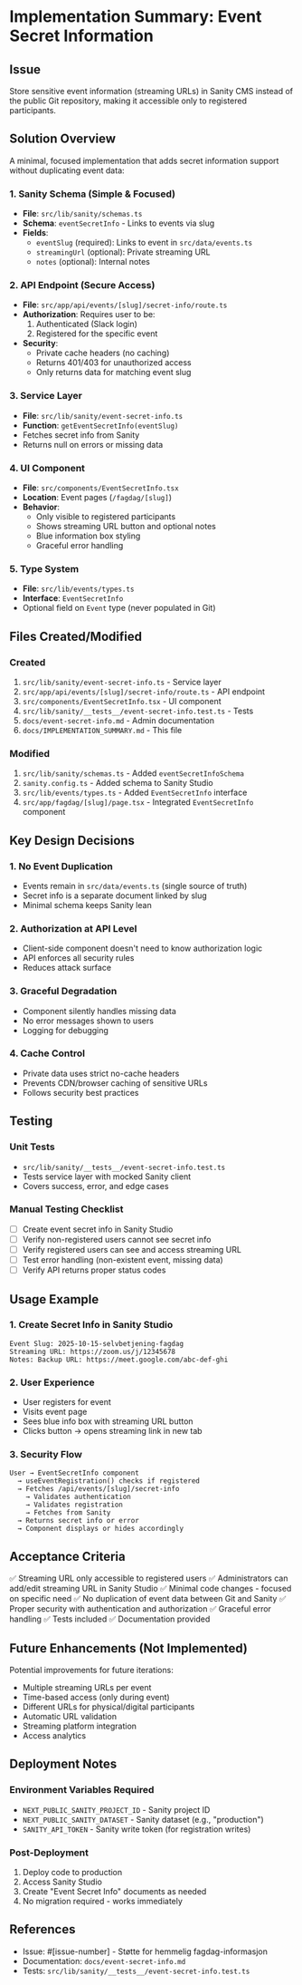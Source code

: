 # Implementation Summary: Event Secret Information

## Issue
Store sensitive event information (streaming URLs) in Sanity CMS instead of the public Git repository, making it accessible only to registered participants.

## Solution Overview

A minimal, focused implementation that adds secret information support without duplicating event data:

### 1. Sanity Schema (Simple & Focused)
- **File**: `src/lib/sanity/schemas.ts`
- **Schema**: `eventSecretInfo` - Links to events via slug
- **Fields**:
  - `eventSlug` (required): Links to event in `src/data/events.ts`
  - `streamingUrl` (optional): Private streaming URL
  - `notes` (optional): Internal notes

### 2. API Endpoint (Secure Access)
- **File**: `src/app/api/events/[slug]/secret-info/route.ts`
- **Authorization**: Requires user to be:
  1. Authenticated (Slack login)
  2. Registered for the specific event
- **Security**:
  - Private cache headers (no caching)
  - Returns 401/403 for unauthorized access
  - Only returns data for matching event slug

### 3. Service Layer
- **File**: `src/lib/sanity/event-secret-info.ts`
- **Function**: `getEventSecretInfo(eventSlug)` 
- Fetches secret info from Sanity
- Returns null on errors or missing data

### 4. UI Component
- **File**: `src/components/EventSecretInfo.tsx`
- **Location**: Event pages (`/fagdag/[slug]`)
- **Behavior**:
  - Only visible to registered participants
  - Shows streaming URL button and optional notes
  - Blue information box styling
  - Graceful error handling

### 5. Type System
- **File**: `src/lib/events/types.ts`
- **Interface**: `EventSecretInfo`
- Optional field on `Event` type (never populated in Git)

## Files Created/Modified

### Created
1. `src/lib/sanity/event-secret-info.ts` - Service layer
2. `src/app/api/events/[slug]/secret-info/route.ts` - API endpoint
3. `src/components/EventSecretInfo.tsx` - UI component
4. `src/lib/sanity/__tests__/event-secret-info.test.ts` - Tests
5. `docs/event-secret-info.md` - Admin documentation
6. `docs/IMPLEMENTATION_SUMMARY.md` - This file

### Modified
1. `src/lib/sanity/schemas.ts` - Added `eventSecretInfoSchema`
2. `sanity.config.ts` - Added schema to Sanity Studio
3. `src/lib/events/types.ts` - Added `EventSecretInfo` interface
4. `src/app/fagdag/[slug]/page.tsx` - Integrated `EventSecretInfo` component

## Key Design Decisions

### 1. No Event Duplication
- Events remain in `src/data/events.ts` (single source of truth)
- Secret info is a separate document linked by slug
- Minimal schema keeps Sanity lean

### 2. Authorization at API Level
- Client-side component doesn't need to know authorization logic
- API enforces all security rules
- Reduces attack surface

### 3. Graceful Degradation
- Component silently handles missing data
- No error messages shown to users
- Logging for debugging

### 4. Cache Control
- Private data uses strict no-cache headers
- Prevents CDN/browser caching of sensitive URLs
- Follows security best practices

## Testing

### Unit Tests
- `src/lib/sanity/__tests__/event-secret-info.test.ts`
- Tests service layer with mocked Sanity client
- Covers success, error, and edge cases

### Manual Testing Checklist
- [ ] Create event secret info in Sanity Studio
- [ ] Verify non-registered users cannot see secret info
- [ ] Verify registered users can see and access streaming URL
- [ ] Test error handling (non-existent event, missing data)
- [ ] Verify API returns proper status codes

## Usage Example

### 1. Create Secret Info in Sanity Studio
```
Event Slug: 2025-10-15-selvbetjening-fagdag
Streaming URL: https://zoom.us/j/12345678
Notes: Backup URL: https://meet.google.com/abc-def-ghi
```

### 2. User Experience
- User registers for event
- Visits event page
- Sees blue info box with streaming URL button
- Clicks button → opens streaming link in new tab

### 3. Security Flow
```
User → EventSecretInfo component
  → useEventRegistration() checks if registered
  → Fetches /api/events/[slug]/secret-info
    → Validates authentication
    → Validates registration
    → Fetches from Sanity
  → Returns secret info or error
  → Component displays or hides accordingly
```

## Acceptance Criteria

✅ Streaming URL only accessible to registered users
✅ Administrators can add/edit streaming URL in Sanity Studio
✅ Minimal code changes - focused on specific need
✅ No duplication of event data between Git and Sanity
✅ Proper security with authentication and authorization
✅ Graceful error handling
✅ Tests included
✅ Documentation provided

## Future Enhancements (Not Implemented)

Potential improvements for future iterations:
- Multiple streaming URLs per event
- Time-based access (only during event)
- Different URLs for physical/digital participants
- Automatic URL validation
- Streaming platform integration
- Access analytics

## Deployment Notes

### Environment Variables Required
- `NEXT_PUBLIC_SANITY_PROJECT_ID` - Sanity project ID
- `NEXT_PUBLIC_SANITY_DATASET` - Sanity dataset (e.g., "production")
- `SANITY_API_TOKEN` - Sanity write token (for registration writes)

### Post-Deployment
1. Deploy code to production
2. Access Sanity Studio
3. Create "Event Secret Info" documents as needed
4. No migration required - works immediately

## References
- Issue: #[issue-number] - Støtte for hemmelig fagdag-informasjon
- Documentation: `docs/event-secret-info.md`
- Tests: `src/lib/sanity/__tests__/event-secret-info.test.ts`
